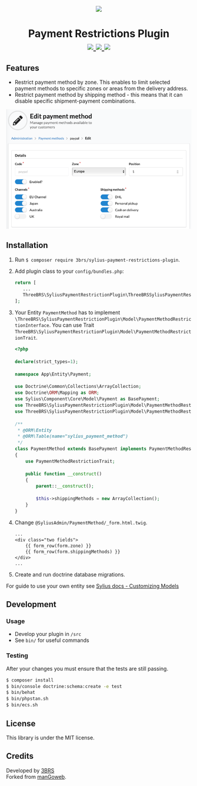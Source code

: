 <p align="center">
    <a href="https://www.3brs.com" target="_blank">
        <img src="https://3brs1.fra1.cdn.digitaloceanspaces.com/3brs/logo/3BRS-logo-sylius-200.png"/>
    </a>
</p>
<h1 align="center">
    Payment Restrictions Plugin
    <br />
    <a href="https://packagist.org/packages/3brs/sylius-payment-restrictions-plugin" title="License" target="_blank">
        <img src="https://img.shields.io/packagist/l/3brs/sylius-payment-restrictions-plugin.svg" />
    </a>
    <a href="https://packagist.org/packages/3brs/sylius-payment-restrictions-plugin" title="Version" target="_blank">
        <img src="https://img.shields.io/packagist/v/3brs/sylius-payment-restrictions-plugin.svg" />
    </a>
    <a href="https://circleci.com/gh/3BRS/sylius-payment-restrictions-plugin" title="Build status" target="_blank">
        <img src="https://circleci.com/gh/3BRS/sylius-payment-restrictions-plugin.svg?style=shield" />
    </a>
</h1>

## Features

 - Restrict payment method by zone. This enables to limit selected payment methods to specific zones or areas from the delivery address.
 - Restrict payment method by shipping method - this means that it can disable specific shipment-payment combinations.

<p align="center">
	<img src="https://raw.githubusercontent.com/3BRS/sylius-payment-restrictions-plugin/master/doc/admin.png"/>
</p>

## Installation

1. Run `$ composer require 3brs/sylius-payment-restrictions-plugin`.
1. Add plugin class to your `config/bundles.php`:
 
   ```php
   return [
      ...
      ThreeBRS\SyliusPaymentRestrictionPlugin\ThreeBRSSyliusPaymentRestrictionPlugin::class => ['all' => true],
   ];
   ```
   
1. Your Entity `PaymentMethod` has to implement `\ThreeBRS\SyliusPaymentRestrictionPlugin\Model\PaymentMethodRestrictionInterface`. You can use Trait `ThreeBRS\SyliusPaymentRestrictionPlugin\Model\PaymentMethodRestrictionTrait`.
 
   ```php
   <?php 
   
   declare(strict_types=1);
   
   namespace App\Entity\Payment;
   
   use Doctrine\Common\Collections\ArrayCollection;
   use Doctrine\ORM\Mapping as ORM;
   use Sylius\Component\Core\Model\Payment as BasePayment;
   use ThreeBRS\SyliusPaymentRestrictionPlugin\Model\PaymentMethodRestrictionInterface;
   use ThreeBRS\SyliusPaymentRestrictionPlugin\Model\PaymentMethodRestrictionTrait;
   
   /**
    * @ORM\Entity
    * @ORM\Table(name="sylius_payment_method")
    */
   class PaymentMethod extends BasePayment implements PaymentMethodRestrictionInterface
   {
       use PaymentMethodRestrictionTrait;
   
       public function __construct()
       {
           parent::__construct();
       
           $this->shippingMethods = new ArrayCollection();
       }
   }
   ```

1. Change `@SyliusAdmin/PaymentMethod/_form.html.twig`.
 
    ```twig
    ...
	<div class="two fields">
		{{ form_row(form.zone) }}
		{{ form_row(form.shippingMethods) }}
	</div>
    ...
    ```

1. Create and run doctrine database migrations.

For guide to use your own entity see [Sylius docs - Customizing Models](https://docs.sylius.com/en/1.6/customization/model.html)

## Development

### Usage

- Develop your plugin in `/src`
- See `bin/` for useful commands

### Testing

After your changes you must ensure that the tests are still passing.

```bash
$ composer install
$ bin/console doctrine:schema:create -e test
$ bin/behat
$ bin/phpstan.sh
$ bin/ecs.sh
```

License
-------
This library is under the MIT license.

Credits
-------
Developed by [3BRS](https://3brs.com)<br>
Forked from [manGoweb](https://github.com/mangoweb-sylius/SyliusPaymentRestrictionsPlugin).
